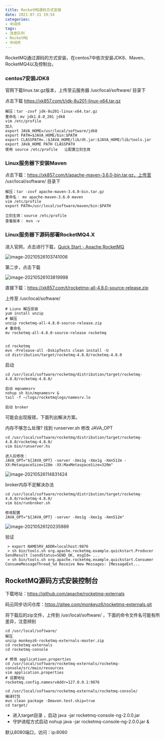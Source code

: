 ```yaml
---
title: RocketMQ源码方式安装
date: 2021-07-31 19:54
categories:
- 中间件
tags:
- 消息队列
- RocketMQ
- 中间件
---
```


RocketMQ通过源码的方式安装，在centos7中依次安装JDK8、Maven、RocketMQ4以及控制台。
<!-- more -->

### centos7安装JDK8

官网下载linux.tar.gz版本，上传至云服务器 /usr/local/software/ 目录下

点击下载 https://xk857.com/t/jdk-8u201-linux-x64.tar.gz

```shell
解压：tar -zxvf jdk-8u201-linux-x64.tar.gz
重命名：mv jdk1.8.0_201 jdk8
vim /etc/profile
加入
export JAVA_HOME=/usr/local/software/jdk8
export PATH=$JAVA_HOME/bin:$PATH
export CLASSPATH=.:$JAVA_HOME/lib/dt.jar:$JAVA_HOME/lib/tools.jar
export JAVA_HOME PATH CLASSPATH
使用 source /etc/profile   让配置立刻生效
```



### Linux服务器下安装Maven

点击下载：https://xk857.com/t/apache-maven-3.6.0-bin.tar.gz，上传至 /usr/local/software/ 目录下

```shell
解压：tar -zxvf apache-maven-3.6.0-bin.tar.gz
重命名： mv apache-maven-3.6.0 maven
vim /etc/profile
export PATH=/usr/local/software/maven/bin:$PATH

立刻生效：source /etc/profile
查看版本： mvn -v
```



### Linux服务器下源码部署RocketMQ4.X

进入官网，点击进行下载，[Quick Start - Apache RocketMQ](https://rocketmq.apache.org/docs/quick-start/)

![image-20210526103741006](https://xk857.com/typora/2021/05image-20210526103741006.png)

第二步，点击下载

![image-20210526103819998](https://xk857.com/typora/2021/05image-20210526103819998.png)

直接下载：https://xk857.com/t/rocketmq-all-4.8.0-source-release.zip

上传至 /usr/local/software/

```shell
# Liunx 解压安装
yum install unzip 
# 解压
unzip rocketmq-all-4.8.0-source-release.zip
# 重命名
mv rocketmq-all-4.8.0-source-release rocketmq


cd rocketmq
mvn -Prelease-all -DskipTests clean install -U
cd distribution/target/rocketmq-4.8.0/rocketmq-4.8.0
```

启动

```shell
cd /usr/local/software/rocketmq/distribution/target/rocketmq-4.8.0/rocketmq-4.8.0/

启动 mqnamesrv
nohup sh bin/mqnamesrv &
tail -f ~/logs/rocketmqlogs/namesrv.lo

启动 broker
```

可能会出现报错，下面列出解决方案。

内存不够怎么处理? 找到 runserver.sh 修改 JAVA_OPT

```shell
cd /usr/local/software/rocketmq/distribution/target/rocketmq-4.8.0/rocketmq-4.8.0/
vim bin/runserver.hs

进入后修改：
JAVA_OPT="${JAVA_OPT} -server -Xms1g -Xmx1g -Xmn512m -XX:MetaspaceSize=128m -XX:MaxMetaspaceSize=320m"
```

![image-20210526114831424](https://xk857.com/typora/2021/05image-20210526114831424.png)

broker内存不足解决办法

```shell
cd /usr/local/software/rocketmq/distribution/target/rocketmq-4.8.0/rocketmq-4.8.0/
vim bin/runbroker.sh

修改配置
JAVA_OPT="${JAVA_OPT} -server -Xms1g -Xmx1g -Xmn512m"
```

![image-20210526120235989](https://xk857.com/typora/2021/05image-20210526120235989.png)



验证

```shell
 > export NAMESRV_ADDR=localhost:9876
 > sh bin/tools.sh org.apache.rocketmq.example.quickstart.Producer SendResult [sendStatus=SEND_OK, msgId= ...
 > sh bin/tools.sh org.apache.rocketmq.example.quickstart.Consumer ConsumeMessageThread_%d Receive New Messages: [MessageExt...
```



##  RocketMQ源码方式安装控制台

下载地址：https://github.com/apache/rocketmq-externals

码云同步访问仓库：https://gitee.com/monkeyz6/rocketmq-externals.git

将下载后的zip文件，上传到 /usr/local/software/ ，下面的命令文件名可能有所差异，注意辨别

```shell
cd /usr/local/software/
解压
unzip monkeyz6-rocketmq-externals-master.zip
cd rocketmq-externals
cd rocketmq-console
 
# 修改 applicatiuon.properties
cd /usr/local/software/rocketmq-externals/rocketmq-console/src/main/resources
vim application.properties
# 设置地址
rocketmq.config.namesrvAddr=127.0.0.1:9876

cd /usr/local/software/rocketmq-externals/rocketmq-console/
编译打包
mvn clean package -Dmaven.test.skip=true
cd target/
```

- 进入target目录 ，启动 java -jar rocketmq-console-ng-2.0.0.jar
- 守护进程方式启动  nohup java -jar rocketmq-console-ng-2.0.0.jar &

默认8080端口，访问：ip:8080

